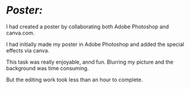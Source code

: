 # ***Poster:***

I had created a poster by collaborating both Adobe Photoshop and canva.com.

I had initially made my poster in Adobe Photoshop and added the special effects via canva.

This task was really enjoyable, annd fun. Blurring my picture and the background was time consuming. 

But the editing work took less than an hour to complete.
